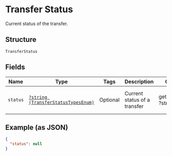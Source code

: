 
# Transfer Status

Current status of the transfer.

## Structure

`TransferStatus`

## Fields

| Name | Type | Tags | Description | Getter | Setter |
|  --- | --- | --- | --- | --- | --- |
| `status` | [`?string (TransferStatusTypesEnum)`](../../doc/models/transfer-status-types-enum.md) | Optional | Current status of a transfer | getStatus(): ?string | setStatus(?string status): void |

## Example (as JSON)

```json
{
  "status": null
}
```

